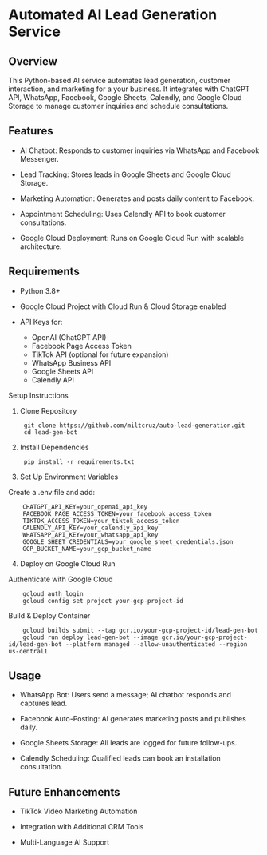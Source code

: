 # Automated AI Lead Generation Service

## Overview

This Python-based AI service automates lead generation, customer interaction, and marketing for a your business. It integrates with ChatGPT API, WhatsApp, Facebook, Google Sheets, Calendly, and Google Cloud Storage to manage customer inquiries and schedule consultations.

## Features

- AI Chatbot: Responds to customer inquiries via WhatsApp and Facebook Messenger.

- Lead Tracking: Stores leads in Google Sheets and Google Cloud Storage.

- Marketing Automation: Generates and posts daily content to Facebook.

- Appointment Scheduling: Uses Calendly API to book customer consultations.

- Google Cloud Deployment: Runs on Google Cloud Run with scalable architecture.

## Requirements

- Python 3.8+

- Google Cloud Project with Cloud Run & Cloud Storage enabled

- API Keys for:

  - OpenAI (ChatGPT API)
  - Facebook Page Access Token
  - TikTok API (optional for future expansion)
  - WhatsApp Business API
  - Google Sheets API
  - Calendly API

Setup Instructions

1. Clone Repository

        git clone https://github.com/miltcruz/auto-lead-generation.git
        cd lead-gen-bot

2. Install Dependencies

        pip install -r requirements.txt

3. Set Up Environment Variables

Create a .env file and add:

        CHATGPT_API_KEY=your_openai_api_key
        FACEBOOK_PAGE_ACCESS_TOKEN=your_facebook_access_token
        TIKTOK_ACCESS_TOKEN=your_tiktok_access_token
        CALENDLY_API_KEY=your_calendly_api_key
        WHATSAPP_API_KEY=your_whatsapp_api_key
        GOOGLE_SHEET_CREDENTIALS=your_google_sheet_credentials.json
        GCP_BUCKET_NAME=your_gcp_bucket_name

4. Deploy on Google Cloud Run

Authenticate with Google Cloud

        gcloud auth login
        gcloud config set project your-gcp-project-id

Build & Deploy Container

        gcloud builds submit --tag gcr.io/your-gcp-project-id/lead-gen-bot
        gcloud run deploy lead-gen-bot --image gcr.io/your-gcp-project-id/lead-gen-bot --platform managed --allow-unauthenticated --region us-central1

## Usage

- WhatsApp Bot: Users send a message; AI chatbot responds and captures lead.

- Facebook Auto-Posting: AI generates marketing posts and publishes daily.

- Google Sheets Storage: All leads are logged for future follow-ups.

- Calendly Scheduling: Qualified leads can book an installation consultation.


## Future Enhancements

- TikTok Video Marketing Automation

- Integration with Additional CRM Tools

- Multi-Language AI Support
